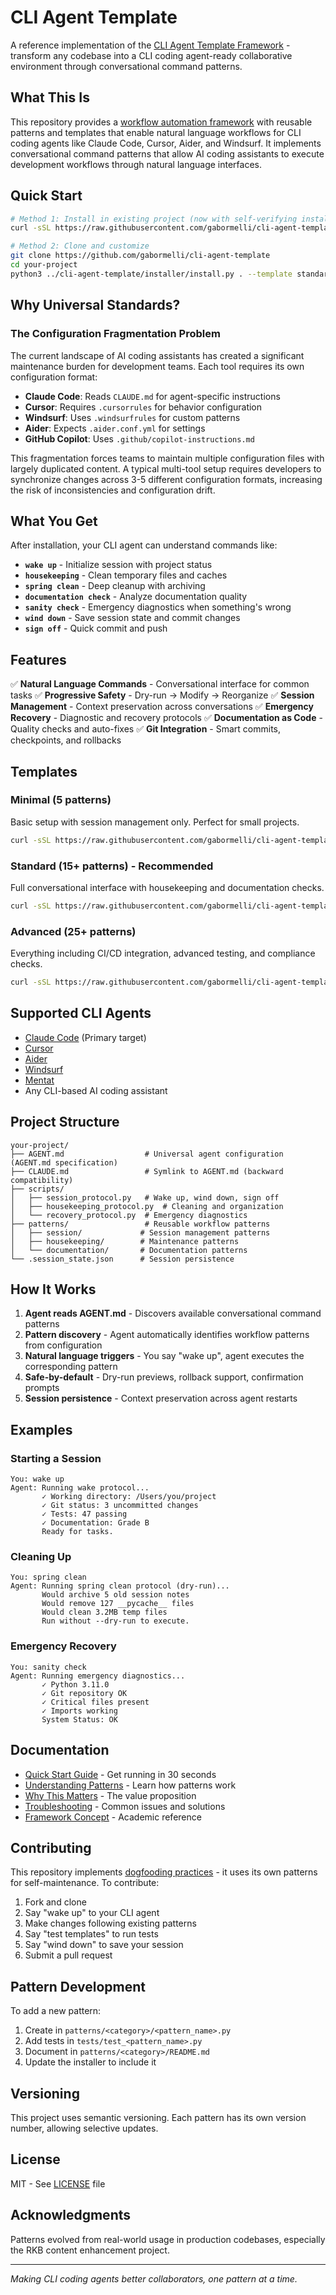 # CLI Agent Template

A reference implementation of the [CLI Agent Template Framework](https://www.gabormelli.com/RKB/CLI_Agent_Template_Framework) - transform any codebase into a CLI coding agent-ready collaborative environment through conversational command patterns.

## What This Is

This repository provides a [workflow automation framework](https://www.gabormelli.com/RKB/CLI_Agent_Template_Framework) with reusable patterns and templates that enable natural language workflows for CLI coding agents like Claude Code, Cursor, Aider, and Windsurf. It implements conversational command patterns that allow AI coding assistants to execute development workflows through natural language interfaces.

## Quick Start

```bash
# Method 1: Install in existing project (now with self-verifying installer)
curl -sSL https://raw.githubusercontent.com/gabormelli/cli-agent-template/main/install.sh | bash

# Method 2: Clone and customize
git clone https://github.com/gabormelli/cli-agent-template
cd your-project
python3 ../cli-agent-template/installer/install.py . --template standard
```

## Why Universal Standards?

### The Configuration Fragmentation Problem

The current landscape of AI coding assistants has created a significant maintenance burden for development teams. Each tool requires its own configuration format:

- **Claude Code**: Reads `CLAUDE.md` for agent-specific instructions
- **Cursor**: Requires `.cursorrules` for behavior configuration
- **Windsurf**: Uses `.windsurfrules` for custom patterns
- **Aider**: Expects `.aider.conf.yml` for settings
- **GitHub Copilot**: Uses `.github/copilot-instructions.md`

This fragmentation forces teams to maintain multiple configuration files with largely duplicated content. A typical multi-tool setup requires developers to synchronize changes across 3-5 different configuration formats, increasing the risk of inconsistencies and configuration drift.

## What You Get

After installation, your CLI agent can understand commands like:

- **`wake up`** - Initialize session with project status
- **`housekeeping`** - Clean temporary files and caches
- **`spring clean`** - Deep cleanup with archiving
- **`documentation check`** - Analyze documentation quality
- **`sanity check`** - Emergency diagnostics when something's wrong
- **`wind down`** - Save session state and commit changes
- **`sign off`** - Quick commit and push

## Features

✅ **Natural Language Commands** - Conversational interface for common tasks
✅ **Progressive Safety** - Dry-run → Modify → Reorganize
✅ **Session Management** - Context preservation across conversations
✅ **Emergency Recovery** - Diagnostic and recovery protocols
✅ **Documentation as Code** - Quality checks and auto-fixes
✅ **Git Integration** - Smart commits, checkpoints, and rollbacks

## Templates

### Minimal (5 patterns)
Basic setup with session management only. Perfect for small projects.

```bash
curl -sSL https://raw.githubusercontent.com/gabormelli/cli-agent-template/main/install.sh | bash -s . minimal
```

### Standard (15+ patterns) - Recommended
Full conversational interface with housekeeping and documentation checks.

```bash
curl -sSL https://raw.githubusercontent.com/gabormelli/cli-agent-template/main/install.sh | bash
```

### Advanced (25+ patterns)
Everything including CI/CD integration, advanced testing, and compliance checks.

```bash
curl -sSL https://raw.githubusercontent.com/gabormelli/cli-agent-template/main/install.sh | bash -s . advanced
```

## Supported CLI Agents

- [Claude Code](https://claude.ai/code) (Primary target)
- [Cursor](https://cursor.sh)
- [Aider](https://aider.chat)
- [Windsurf](https://codeium.com/windsurf)
- [Mentat](https://github.com/AbanteAI/mentat)
- Any CLI-based AI coding assistant

## Project Structure

```
your-project/
├── AGENT.md                  # Universal agent configuration (AGENT.md specification)
├── CLAUDE.md                 # Symlink to AGENT.md (backward compatibility)
├── scripts/
│   ├── session_protocol.py   # Wake up, wind down, sign off
│   ├── housekeeping_protocol.py  # Cleaning and organization
│   └── recovery_protocol.py  # Emergency diagnostics
├── patterns/                 # Reusable workflow patterns
│   ├── session/             # Session management patterns
│   ├── housekeeping/        # Maintenance patterns
│   └── documentation/       # Documentation patterns
└── .session_state.json      # Session persistence
```

## How It Works

1. **Agent reads AGENT.md** - Discovers available conversational command patterns
2. **Pattern discovery** - Agent automatically identifies workflow patterns from configuration
3. **Natural language triggers** - You say "wake up", agent executes the corresponding pattern
4. **Safe-by-default** - Dry-run previews, rollback support, confirmation prompts
5. **Session persistence** - Context preservation across agent restarts

## Examples

### Starting a Session
```
You: wake up
Agent: Running wake protocol...
       ✓ Working directory: /Users/you/project
       ✓ Git status: 3 uncommitted changes
       ✓ Tests: 47 passing
       ✓ Documentation: Grade B
       Ready for tasks.
```

### Cleaning Up
```
You: spring clean
Agent: Running spring clean protocol (dry-run)...
       Would archive 5 old session notes
       Would remove 127 __pycache__ files
       Would clean 3.2MB temp files
       Run without --dry-run to execute.
```

### Emergency Recovery
```
You: sanity check
Agent: Running emergency diagnostics...
       ✓ Python 3.11.0
       ✓ Git repository OK
       ✓ Critical files present
       ✓ Imports working
       System Status: OK
```

## Documentation

- [Quick Start Guide](docs/QUICK_START.md) - Get running in 30 seconds
- [Understanding Patterns](docs/PATTERNS_EXPLAINED.md) - Learn how patterns work
- [Why This Matters](docs/WHY_THIS_MATTERS.md) - The value proposition
- [Troubleshooting](docs/TROUBLESHOOTING.md) - Common issues and solutions
- [Framework Concept](https://www.gabormelli.com/RKB/CLI_Agent_Template_Framework) - Academic reference

## Contributing

This repository implements [dogfooding practices](https://www.gabormelli.com/RKB/CLI_Agent_Template_Framework) - it uses its own patterns for self-maintenance. To contribute:

1. Fork and clone
2. Say "wake up" to your CLI agent
3. Make changes following existing patterns
4. Say "test templates" to run tests
5. Say "wind down" to save your session
6. Submit a pull request

## Pattern Development

To add a new pattern:

1. Create in `patterns/<category>/<pattern_name>.py`
2. Add tests in `tests/test_<pattern_name>.py`
3. Document in `patterns/<category>/README.md`
4. Update the installer to include it

## Versioning

This project uses semantic versioning. Each pattern has its own version number, allowing selective updates.

## License

MIT - See [LICENSE](LICENSE) file

## Acknowledgments

Patterns evolved from real-world usage in production codebases, especially the RKB content enhancement project.

---

*Making CLI coding agents better collaborators, one pattern at a time.*